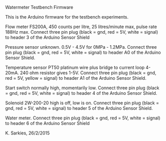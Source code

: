 Watermeter Testbench Firmware

This is the Arduino firmware for the testbench experiments.

Flow meter FS200A, 450 counts per litre, 25 litres/minute max, pulse rate 188Hz max.
Connect three pin plug (black = gnd, red = 5V, white = signal) to header 3 of
the Arduino Sensor Shield

Pressure sensor unknown. 0.5V - 4.5V for 0MPa - 1.2MPa.
Connect three pin plug (black = gnd, red = 5V, white = signal) to header A0 of
the Arduino Sensor Shield.

Temperature sensor PT50 platinum wire plus bridge to current loop 4-20mA.
240 ohm resistor gives 1-5V.
Connect three pin plug (black = gnd, red = 5V, yellow = signal) to header A1 of
the Arduino Sensor Shield.

Start switch normally high, momentarily low.
Connect three pin plug (black = gnd, red = 5V, white = signal) to header 4 of
the Arduino Sensor Shield.

Solenoid 2W-200-20 high is off, low is on.
Connect three pin plug (black = gnd, red = 5V, white = signal) to header 5 of
the Arduino Sensor Shield.

Water meter.
Connect three pin plug (black = gnd, red = 5V, white = signal) to header 6 of
the Arduino Sensor Shield


K. Sarkies, 26/2/2015

